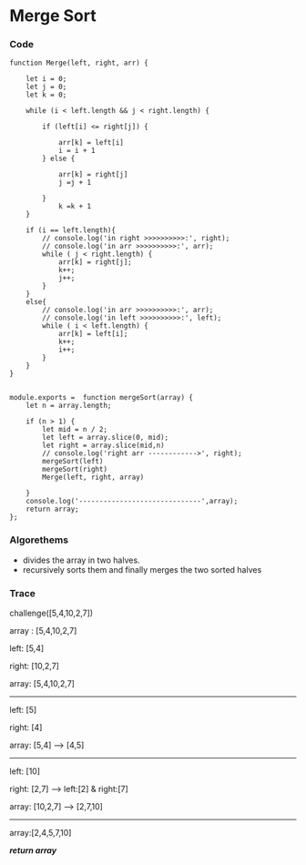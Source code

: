 # Merge Sort
### Code
```
function Merge(left, right, arr) {

    let i = 0;
    let j = 0;
    let k = 0;

    while (i < left.length && j < right.length) {

        if (left[i] <= right[j]) {

            arr[k] = left[i]
            i = i + 1
        } else {

            arr[k] = right[j]
            j =j + 1

        }
            k =k + 1
    }

    if (i == left.length){
        // console.log('in right >>>>>>>>>>:', right);
        // console.log('in arr >>>>>>>>>>:', arr);
        while ( j < right.length) {
            arr[k] = right[j];
            k++;
            j++;
        }
    }
    else{
        // console.log('in arr >>>>>>>>>>:', arr);
        // console.log('in left >>>>>>>>>>:', left);
        while ( i < left.length) {
            arr[k] = left[i];
            k++;
            i++;
        }
    }
}


module.exports =  function mergeSort(array) {
    let n = array.length;

    if (n > 1) {
        let mid = n / 2;
        let left = array.slice(0, mid);
        let right = array.slice(mid,n)
        // console.log('right arr ------------>', right);
        mergeSort(left)
        mergeSort(right)
        Merge(left, right, array)

    }
    console.log('------------------------------',array);
    return array;
};
```
### Algorethems
- divides the array in two halves.
- recursively sorts them and finally merges the two sorted halves

### Trace
challenge([5,4,10,2,7])

array : [5,4,10,2,7] 

left: [5,4]

right: [10,2,7]

array: [5,4,10,2,7] 

---------------------

left: [5]

right: [4]

array: [5,4] --> [4,5]

---------------------

left: [10]

right: [2,7] --> left:[2] & right:[7]

array: [10,2,7] --> [2,7,10]

----------------------

array:[2,4,5,7,10]



***return array***
